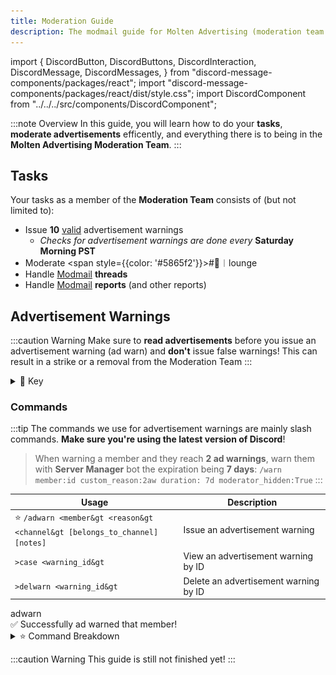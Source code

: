 ```yaml
---
title: Moderation Guide
description: The modmail guide for Molten Advertising (moderation team only)
---
```


import {
  DiscordButton,
  DiscordButtons,
  DiscordInteraction,
  DiscordMessage,
  DiscordMessages,
} from "discord-message-components/packages/react";
import "discord-message-components/packages/react/dist/style.css";
import DiscordComponent from "../../../src/components/DiscordComponent";

:::note Overview
In this guide, you will learn how to do your **tasks**, **moderate advertisements** efficently, and everything there is to being in the **Molten Advertising Moderation Team**.
:::

## Tasks
Your tasks as a member of the **Moderation Team** consists of (but not limited to):

  - Issue **10** <u>valid</u> advertisement warnings
    - *Checks for advertisement warnings are done every* **Saturday Morning PST**
  - Moderate <span style={{color: '#5865f2'}}>#💬︱lounge</span>
  - Handle [Modmail](./modmail-guide.md) **threads**
  - Handle [Modmail](./modmail-guide.md) **reports** (and other reports)

## Advertisement Warnings

:::caution Warning
Make sure to **read advertisements** before you issue an advertisement warning (ad warn) and **don't** issue false warnings! This can result in a strike or a removal from the Moderation Team
:::
<details className="customdetails">
<summary>🔑 Key</summary>

> `[foo|bar]` - Text separated in brackets means you can use either **foo** or **bar** to get the same command result

> `[arg=value]` - An argument in brackets means this is an **optional argument**, if it's not provided a default value of '**value**' will take it's place

> `<arg>` - An argument in less and greater than signs means that this is a **required argument**, it must be provided or the command will fail

</details>

### Commands

:::tip
The commands we use for advertisement warnings are mainly slash commands. **Make sure you're using the latest version of Discord**!

> When warning a member and they reach **2 ad warnings**, warn them with **Server Manager** bot the expiration being **7 days**:
> `/warn member:id custom_reason:2aw duration: 7d moderator_hidden:True`
:::

| Usage | Description |
| ----------------------- | ----------- |
| ⭐ <code>/adwarn &lt;member&gt &lt;reason&gt &lt;channel&gt [belongs_to_channel] [notes]</code> | Issue an advertisement warning |
| <code>>case &lt;warning_id&gt</code> | View an advertisement warning by ID |
| <code>>delwarn &lt;warning_id&gt</code> | Delete an advertisement warning by ID |


<DiscordComponent>
  <DiscordMessage author="Molten's Utilities" avatar="/img/moltensutilities.png">
    <div slot="interactions">
      <DiscordInteraction author="vNziie--" avatar="/img/logo.png" command>
        adwarn
      </DiscordInteraction>
    </div>
    ✅ Successfully ad warned that member!
  </DiscordMessage>
</DiscordComponent>



<details className="customdetails">
<summary>⭐ Command Breakdown</summary>

<details className="customdetails">
<summary>Command Explanation</summary>

The `/adwarn` command sends a message in the <span className="mention">#🚨︱open-moderation</span> channel and is stored in the database of **Molten's Utilities**. A **warning ID** is random generated ID which is _12 characters long_. This ID is unique to every advertisement warning, users can find this ID at the embed footer of the ad warning message *and* direct message they get. Users can message the modmail bot <span className="mention">@Molten Support#3319</span> to appeal this warning. These warnings are stored for **7 days** then removed (expired). Users are notified of this expiration.

</details> 

<details className="customdetails">
<summary>Command Arguments</summary>

*These are the arguments that aren't self explanatory*

> `belongs_to_channel` - This argument is only required and used when you use the `Incorrect Channel` preset reason. This is the channel the advertisement would belong to.

> `notes` - This argument is displayed as an embed field on the ad warning embed. This is typically not used unless you need to provide more context. **Example below**.

![Example image](../../assets/adwarningexample.png)

</details> 

</details>

:::caution Warning
This guide is still not finished yet!
:::

